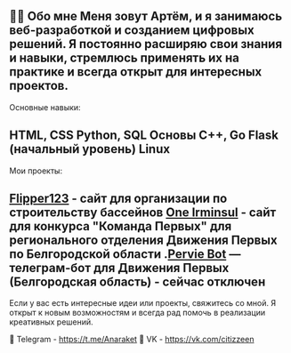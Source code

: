 👨‍💻 Обо мне
Меня зовут Артём, и я занимаюсь веб-разработкой и созданием цифровых решений. Я постоянно расширяю свои знания и навыки, стремлюсь применять их на практике и всегда открыт для интересных проектов.
---
Основные навыки:

HTML, CSS
Python, SQL
Основы C++, Go
Flask (начальный уровень)
Linux
---
Мои проекты:

[Flipper123](https://flipper123.ru/) - сайт для организации по строительству бассейнов
[One Irminsul](https://one.irminsul.space/) - сайт для конкурса "Команда Первых" для регионального отделения Движения Первых по Белгородской области
.[Pervie Bot](https://t.me/pervie_v_prave_bot) — телеграм-бот для Движения Первых (Белгородская область) - сейчас отключен
---

Если у вас есть интересные идеи или проекты, свяжитесь со мной. Я открыт к новым возможностям и всегда рад помочь в реализации креативных решений.

📩 Telegram - https://t.me/Anaraket
📩 VK - https://vk.com/citizzeen
